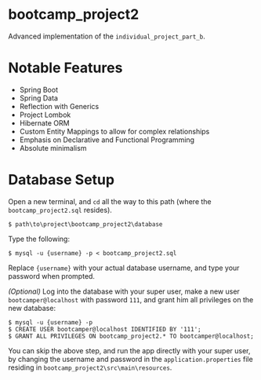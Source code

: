 # bootcamp_project2
Advanced implementation of the `individual_project_part_b`.

# Notable Features
* Spring Boot
* Spring Data
* Reflection with Generics
* Project Lombok
* Hibernate ORM
* Custom Entity Mappings to allow for complex relationships
* Emphasis on Declarative and Functional Programming
* Absolute minimalism

# Database Setup

Open a new terminal, and `cd` all the way to this path (where the `bootcamp_project2.sql` resides).

```
$ path\to\project\bootcamp_project2\database
```

Type the following:
```
$ mysql -u {username} -p < bootcamp_project2.sql
```
Replace `{username}` with your actual database username, and type your password when prompted.

*(Optional)* Log into the database with your super user, make a new user `bootcamper@localhost` with password `111`, and grant him all privileges on the new database:
```
$ mysql -u {username} -p
$ CREATE USER bootcamper@localhost IDENTIFIED BY '111';
$ GRANT ALL PRIVILEGES ON bootcamp_project2.* TO bootcamper@localhost;
```

You can skip the above step, and run the app directly with your super user, by changing the username and password in the `application.properties` file residing in `bootcamp_project2\src\main\resources`.
